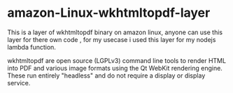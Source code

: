 # amazon-Linux-wkhtmltopdf-layer

This is a layer of wkhtmltopdf binary on amazon linux, anyone can use this layer for there own code , for my usecase i used this layer for my nodejs lambda function.

wkhtmltopdf are open source (LGPLv3) command line tools to render HTML into PDF and various image formats using the Qt WebKit rendering engine. These run entirely "headless" and do not require a display or display service.
